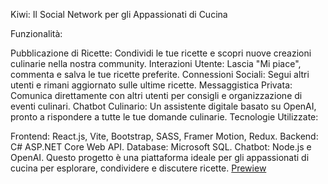 Kiwi: Il Social Network per gli Appassionati di Cucina

Funzionalità:

Pubblicazione di Ricette: Condividi le tue ricette e scopri nuove creazioni culinarie nella nostra community.
Interazioni Utente: Lascia "Mi piace", commenta e salva le tue ricette preferite.
Connessioni Sociali: Segui altri utenti e rimani aggiornato sulle ultime ricette.
Messaggistica Privata: Comunica direttamente con altri utenti per consigli e organizzazione di eventi culinari.
Chatbot Culinario: Un assistente digitale basato su OpenAI, pronto a rispondere a tutte le tue domande culinarie.
Tecnologie Utilizzate:

Frontend: React.js, Vite, Bootstrap, SASS, Framer Motion, Redux.
Backend: C# ASP.NET Core Web API.
Database: Microsoft SQL.
Chatbot: Node.js e OpenAI.
Questo progetto è una piattaforma ideale per gli appassionati di cucina per esplorare, condividere e discutere ricette.
[Prewiew](./kwi.png)
